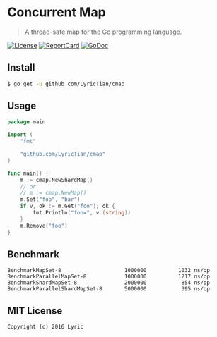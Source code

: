 # Concurrent Map

> A thread-safe map for the Go programming language.

[![License][License-Image]][License-Url] [![ReportCard][ReportCard-Image]][ReportCard-Url] [![GoDoc][GoDoc-Image]][GoDoc-Url]

## Install

``` bash
$ go get -u github.com/LyricTian/cmap
```

## Usage

``` go
package main

import (
	"fmt"

	"github.com/LyricTian/cmap"
)

func main() {
	m := cmap.NewShardMap()
	// or
	// m := cmap.NewMap()
	m.Set("foo", "bar")
	if v, ok := m.Get("foo"); ok {
		fmt.Println("foo=", v.(string))
	}
	m.Remove("foo")
}
```

## Benchmark

```
BenchmarkMapSet-8                	 1000000	      1032 ns/op
BenchmarkParallelMapSet-8        	 1000000	      1217 ns/op
BenchmarkShardMapSet-8           	 2000000	       854 ns/op
BenchmarkParallelShardMapSet-8   	 5000000	       395 ns/op
```

## MIT License

```
Copyright (c) 2016 Lyric
```

[License-Url]: http://opensource.org/licenses/MIT
[License-Image]: https://img.shields.io/npm/l/express.svg
[ReportCard-Url]: https://goreportcard.com/report/github.com/LyricTian/cmap
[ReportCard-Image]: https://goreportcard.com/badge/github.com/LyricTian/cmap
[GoDoc-Url]: https://godoc.org/github.com/LyricTian/cmap
[GoDoc-Image]: https://godoc.org/github.com/LyricTian/cmap?status.svg